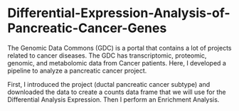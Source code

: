 # Differential-Expression-Analysis-of-Pancreatic-Cancer-Genes
The Genomic Data Commons (GDC) is a portal that contains a lot of projects related to cancer diseases. The GDC has transcriptomic, proteomic, genomic, and metabolomic data from Cancer patients. Here, I developed a pipeline to analyze a pancreatic cancer project. 

First, I introduced the project (ductal pancreatic cancer subtype)  and downloaded the data to create a counts data frame that we will use for the Differential Analysis Expression. Then I perform an Enrichment Analysis.   

